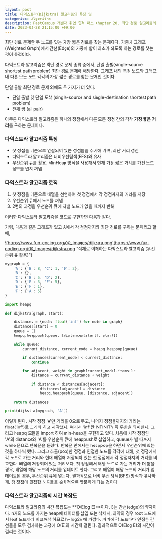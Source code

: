 ```yaml
---
layout: post
title: 다익스트라(Dijkstra) 알고리즘의 특징 및 
categories: Algorithm
description: FastCampus 개발자 취업 합격 패스 Chapter 20. 최단 경로 알고리즘의 이해
date: 2023-03-28 21:15:00 +09:00
---
```

최단 경로 문제란 두 노드를 잇는 가장 짧은 경로를 찾는 문제이다. 가중치 그래프(Weighted Graph)에서 간선(Edge)의 가중치 합이 최소가 되도록 하는 경로를 찾는 것이 목적이다.

다익스트라 알고리즘은 최단 경로 문제 종류 중에서, 단일 출발(single-source shortest path problem) 최단 경로 문제에 해당한다. 그래프 내의 특정 노드와 그래프 내 다른 모든 노드 각각의 가장 짧은 경로를 찾는 문제인 것이다.

단일 출발 최단 경로 문제 외에도 두 가지가 더 있다.
- 단일 출발 및 단일 도착 (single-source and single-destination shortest path problem)
- 전체 쌍 (all pair)

아무튼 다익스트라 알고리즘은 하나의 정점에서 다른 모든 정점 간의 각각 **가장 짧은 거리**를 구하는 문제이다.


### 다익스트라 알고리즘 특징

* 첫 정접을 기준으로 연결되어 있는 정점들을 추가해 가며, 최단 거리 갱신
* 다익스트라 알고리즘은 너비우선탐색(BFS)와 유사
* 우선순위 큐를 활용. MinHeap 방식을 사용해서 현재 가장 짧은 거리를 가진 노드 정보를 먼저 꺼냄


### 다익스트라 알고리즘 로직

1. 첫 정점을 기준으로 배열을 선언하여 첫 정점에서 각 정점까지의 거리를 저장
2. 우선순위 큐에서 노드를 꺼냄
3. 2번의 과정을 우선순위 큐에 꺼낼 노드가 없을 때까지 반복

이러한 다익스트라 알고리즘을 코드로 구현하면 다음과 같다.

가령, 다음과 같은 그래프가 있고 A에서 각 정점까지의 최단 경로를 구하는 문제라고 할 때,

![https://www.fun-coding.org/00_Images/dijkstra.png](https://www.fun-coding.org/00_Images/dijkstra.png "예제로 이해하는 다익스트라 알고리즘 (우선순위 큐 활용)")

```python
mygraph = {
    'A': {'B': 8, 'C': 1, 'D': 2},
    'B': {},
    'C': {'B': 5, 'D': 2},
    'D': {'E': 3, 'F': 5},
    'E': {'F': 1},
    'F': {'A': 5}
}

import heapq

def dijkstra(graph, start):

    distances = {node: float('inf') for node in graph}
    distances[start] = 0
    queue = []
    heapq.heappush(queue, [distances[start], start])

    while queue:
        current_distance, current_node = heapq.heappop(queue)

        if distances[current_node] < current_distance:
            continue

        for adjacent, weight in graph[current_node].items():
            distance = current_distance + weight

            if distance < distances[adjacent]:
                distances[adjacent] = distance
                heapq.heappush(queue, [distance, adjacent])

    return distances

print(dijkstra(mygraph, 'A'))
```

이렇게 된다. 시작 정점 'A'만 거리를 0으로 두고, 나머지 정점들까지의 거리는 float('inf')로 초기화 하고 시작했다. 여기서 'inf'란 INFINITY 즉 무한을 의미한다. 그리고 heapq 모듈을 import 하여 min-heap을 구현하고 있다.
처음에 시작 정점인 'A'의 distance와 'A'를 우선순위 큐에 heappush로 삽입하고, queue가 빌 때까지 while 문으로 반복문을 돌렸다. 반복문 안에서는 heappop을 하면서 우선순위에 있는 것을 하나씩 뺐다.
그리고 추출(pop)한 정점과 인접한 노드들 각각에 대해, 첫 정점에서 각 노드로 가는 거리와 현재 배열에 저장되어 있는 첫 정점에서 각 정점까지의 거리를 비교한다. 배열에 저장되어 있는 거리보다, 첫 정점에서 해당 노드로 가는 거리가 더 짧을 경우, 배열에 해당 노드의 거리를 업데이트 한다.
그리고 배열에 해당 노드의 거리가 업데이트된 경우, 우선순위 큐에 넣는다. 결과적으로 너비 우선 탐색(BFS) 방식과 유사하게, 첫 정점에 인접한 노드들을 순차적으로 방문하게 되는 것이다.


### 다익스트라 알고리즘의 시간 복잡도

다익스트라 알고리즘의 시간 복잡도는 **O(Elog E)**이다. E는 간선(edge)의 약자이다. n개의 노드를 가지는 heap에 데이터를 삽입 또는 삭제시, 최악의 경우 root 노드에서 leaf 노드까지 비교해야 하므로 h=log2n 에 가깝다. 거기에 각 노드마다 인접한 간선들을 모두 검사하는 과정에 O(E)의 시간이 걸린다. 결과적으로 O(Elog E)의 시간이 걸리는 것이다.
